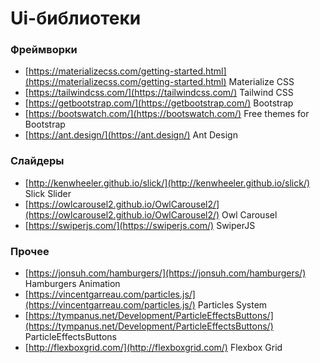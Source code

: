 # Ui-библиотеки

### Фреймворки
- [https://materializecss.com/getting-started.html](https://materializecss.com/getting-started.html) Materialize CSS
- [https://tailwindcss.com/](https://tailwindcss.com/) Tailwind CSS
- [https://getbootstrap.com/](https://getbootstrap.com/) Bootstrap
- [https://bootswatch.com/](https://bootswatch.com/) Free themes for Bootstrap
- [https://ant.design/](https://ant.design/) Ant Design

### Слайдеры
- [http://kenwheeler.github.io/slick/](http://kenwheeler.github.io/slick/) Slick Slider
- [https://owlcarousel2.github.io/OwlCarousel2/](https://owlcarousel2.github.io/OwlCarousel2/) Owl Carousel
- [https://swiperjs.com/](https://swiperjs.com/) SwiperJS

### Прочее
- [https://jonsuh.com/hamburgers/](https://jonsuh.com/hamburgers/) Hamburgers Animation
- [https://vincentgarreau.com/particles.js/](https://vincentgarreau.com/particles.js/) Particles System
- [https://tympanus.net/Development/ParticleEffectsButtons/](https://tympanus.net/Development/ParticleEffectsButtons/) ParticleEffectsButtons
- [http://flexboxgrid.com/](http://flexboxgrid.com/) Flexbox Grid

